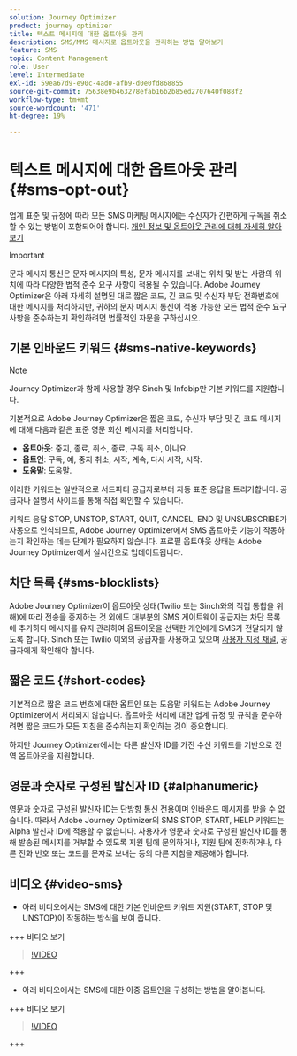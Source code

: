 ```yaml
---
solution: Journey Optimizer
product: journey optimizer
title: 텍스트 메시지에 대한 옵트아웃 관리
description: SMS/MMS 메시지로 옵트아웃을 관리하는 방법 알아보기
feature: SMS
topic: Content Management
role: User
level: Intermediate
exl-id: 59ea67d9-e90c-4ad0-afb9-d0e0fd868855
source-git-commit: 75638e9b463278efab16b2b85ed2707640f088f2
workflow-type: tm+mt
source-wordcount: '471'
ht-degree: 19%

---
```


# 텍스트 메시지에 대한 옵트아웃 관리 {#sms-opt-out}

업계 표준 및 규정에 따라 모든 SMS 마케팅 메시지에는 수신자가 간편하게 구독을 취소할 수 있는 방법이 포함되어야 합니다. [개인 정보 및 옵트아웃 관리에 대해 자세히 알아보기](../privacy/opt-out.md)

>[!IMPORTANT]
>
>문자 메시지 통신은 문자 메시지의 특성, 문자 메시지를 보내는 위치 및 받는 사람의 위치에 따라 다양한 법적 준수 요구 사항이 적용될 수 있습니다. Adobe Journey Optimizer은 아래 자세히 설명된 대로 짧은 코드, 긴 코드 및 수신자 부담 전화번호에 대한 메시지를 처리하지만, 귀하의 문자 메시지 통신이 적용 가능한 모든 법적 준수 요구 사항을 준수하는지 확인하려면 법률적인 자문을 구하십시오.
>

## 기본 인바운드 키워드 {#sms-native-keywords}

>[!NOTE]
>
> Journey Optimizer과 함께 사용할 경우 Sinch 및 Infobip만 기본 키워드를 지원합니다.

기본적으로 Adobe Journey Optimizer은 짧은 코드, 수신자 부담 및 긴 코드 메시지에 대해 다음과 같은 표준 영문 회신 메시지를 처리합니다.

* **옵트아웃**: 중지, 종료, 취소, 종료, 구독 취소, 아니요.
* **옵트인**: 구독, 예, 중지 취소, 시작, 계속, 다시 시작, 시작.
* **도움말**: 도움말.

이러한 키워드는 일반적으로 서드파티 공급자로부터 자동 표준 응답을 트리거합니다. 공급자나 설명서 사이트를 통해 직접 확인할 수 있습니다.

키워드 응답 STOP, UNSTOP, START, QUIT, CANCEL, END 및 UNSUBSCRIBE가 자동으로 인식되므로, Adobe Journey Optimizer에서 SMS 옵트아웃 기능이 작동하는지 확인하는 데는 단계가 필요하지 않습니다. 프로필 옵트아웃 상태는 Adobe Journey Optimizer에서 실시간으로 업데이트됩니다.


## 차단 목록 {#sms-blocklists}

Adobe Journey Optimizer이 옵트아웃 상태(Twilio 또는 Sinch와의 직접 통합을 위해)에 따라 전송을 중지하는 것 외에도 대부분의 SMS 게이트웨이 공급자는 차단 목록에 추가하다 메시지를 유지 관리하여 옵트아웃을 선택한 개인에게 SMS가 전달되지 않도록 합니다. Sinch 또는 Twilio 이외의 공급자를 사용하고 있으며 [사용자 지정 채널](../building-journeys/using-custom-actions.md), 공급자에게 확인해야 합니다.


## 짧은 코드 {#short-codes}

기본적으로 짧은 코드 번호에 대한 옵트인 또는 도움말 키워드는 Adobe Journey Optimizer에서 처리되지 않습니다. 옵트아웃 처리에 대한 업계 규정 및 규칙을 준수하려면 짧은 코드가 모든 지침을 준수하는지 확인하는 것이 중요합니다.

하지만 Journey Optimizer에서는 다른 발신자 ID를 가진 수신 키워드를 기반으로 전역 옵트아웃을 지원합니다.

## 영문과 숫자로 구성된 발신자 ID {#alphanumeric}

영문과 숫자로 구성된 발신자 ID는 단방향 통신 전용이며 인바운드 메시지를 받을 수 없습니다. 따라서 Adobe Journey Optimizer의 SMS STOP, START, HELP 키워드는 Alpha 발신자 ID에 적용할 수 없습니다. 사용자가 영문과 숫자로 구성된 발신자 ID를 통해 발송된 메시지를 거부할 수 있도록 지원 팀에 문의하거나, 지원 팀에 전화하거나, 다른 전화 번호 또는 코드를 문자로 보내는 등의 다른 지침을 제공해야 합니다.

## 비디오 {#video-sms}

* 아래 비디오에서는 SMS에 대한 기본 인바운드 키워드 지원(START, STOP 및 UNSTOP)이 작동하는 방식을 보여 줍니다.

+++ 비디오 보기

  >[!VIDEO](https://video.tv.adobe.com/v/344026?quality=12)

+++

* 아래 비디오에서는 SMS에 대한 이중 옵트인을 구성하는 방법을 알아봅니다.

+++ 비디오 보기

  >[!VIDEO](https://video.tv.adobe.com/v/3427129/?learn=on)

+++
